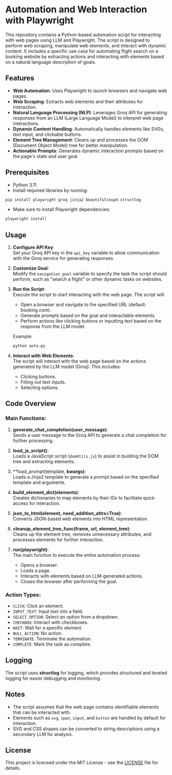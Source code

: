# Automation and Web Interaction with Playwright

This repository contains a Python-based automation script for interacting with web pages using LLM and Playwright. The script is designed to perform web scraping, manipulate web elements, and interact with dynamic content. It includes a specific use case for automating flight search on a booking website by extracting actions and interacting with elements based on a natural language description of goals.

## Features

- **Web Automation**: Uses Playwright to launch browsers and navigate web pages.
- **Web Scraping**: Extracts web elements and their attributes for interaction.
- **Natural Language Processing (NLP)**: Leverages Groq API for generating responses from an LLM (Large Language Model) to interpret web page interactions.
- **Dynamic Content Handling**: Automatically handles elements like SVGs, text input, and clickable buttons.
- **Element Tree Management**: Cleans up and processes the DOM (Document Object Model) tree for better manipulation.
- **Actionable Prompts**: Generates dynamic interaction prompts based on the page's state and user goal.
  
## Prerequisites

- Python 3.11
- Install required libraries by running:

```bash
pip install playwright groq jinja2 beautifulsoup4 structlog
```

- Make sure to install Playwright dependencies:

```bash
playwright install
```

## Usage

1. **Configure API Key**:  
   Set your Groq API key in the `api_key` variable to allow communication with the Groq service for generating responses.

2. **Customize Goal**:  
   Modify the `navigation_goal` variable to specify the task the script should perform, such as "search a flight" or other dynamic tasks on websites.

3. **Run the Script**:  
   Execute the script to start interacting with the web page. The script will:
   - Open a browser and navigate to the specified URL (default: booking.com).
   - Generate prompts based on the goal and interactable elements.
   - Perform actions like clicking buttons or inputting text based on the response from the LLM model.
   
   Example:
   ```bash
   python auto.py
   ```

4. **Interact with Web Elements**:  
   The script will interact with the web page based on the actions generated by the LLM model (Groq). This includes:
   - Clicking buttons.
   - Filling out text inputs.
   - Selecting options.

## Code Overview

### Main Functions:

1. **generate_chat_completion(user_message)**:  
   Sends a user message to the Groq API to generate a chat completion for further processing.

2. **load_js_script()**:  
   Loads a JavaScript script (`domUtils.js`) to assist in building the DOM tree and extracting elements.

3. **load_prompt(template, **kwargs)**:  
   Loads a Jinja2 template to generate a prompt based on the specified template and arguments.

4. **build_element_dict(elements)**:  
   Creates dictionaries to map elements by their IDs to facilitate quick access for interaction.

5. **json_to_html(element, need_addition_attrs=True)**:  
   Converts JSON-based web elements into HTML representation.

6. **cleanup_element_tree_func(frame, url, element_tree)**:  
   Cleans up the element tree, removes unnecessary attributes, and processes elements for further interaction.

7. **run(playwright)**:  
   The main function to execute the entire automation process:
   - Opens a browser.
   - Loads a page.
   - Interacts with elements based on LLM-generated actions.
   - Closes the browser after performing the goal.

### Action Types:
- `CLICK`: Click an element.
- `INPUT_TEXT`: Input text into a field.
- `SELECT_OPTION`: Select an option from a dropdown.
- `CHECKBOX`: Interact with checkboxes.
- `WAIT`: Wait for a specific element.
- `NULL_ACTION`: No action.
- `TERMINATE`: Terminate the automation.
- `COMPLETE`: Mark the task as complete.

## Logging

The script uses **structlog** for logging, which provides structured and leveled logging for easier debugging and monitoring.

## Notes

- The script assumes that the web page contains identifiable elements that can be interacted with.
- Elements such as `svg`, `span`, `input`, and `button` are handled by default for interaction.
- SVG and CSS shapes can be converted to string descriptions using a secondary LLM for analysis.

## License

This project is licensed under the MIT License - see the [LICENSE](LICENSE) file for details.
